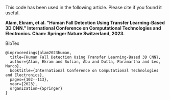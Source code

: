 This code has been used in the following article. Please cite if you found it useful.


__Alam, Ekram, et al. "Human Fall Detection Using Transfer Learning-Based 3D CNN." International Conference on Computational Technologies and Electronics. Cham: Springer Nature Switzerland, 2023.__

BibTex
```
@inproceedings{alam2023human,
  title={Human Fall Detection Using Transfer Learning-Based 3D CNN},
  author={Alam, Ekram and Sufian, Abu and Dutta, Paramartha and Leo, Marco},
  booktitle={International Conference on Computational Technologies and Electronics},
  pages={102--113},
  year={2023},
  organization={Springer}
}
```
